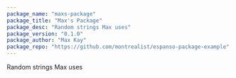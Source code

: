 ```yaml
---
package_name: "maxs-package"
package_title: "Max's Package"
package_desc: "Random strings Max uses"
package_version: "0.1.0"
package_author: "Max Kay"
package_repo: "https://github.com/montrealist/espanso-package-example"
---
```

Random strings Max uses
